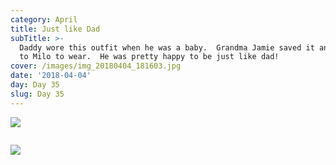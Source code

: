 ```yaml
---
category: April
title: Just like Dad
subTitle: >-
  Daddy wore this outfit when he was a baby.  Grandma Jamie saved it and gave it
  to Milo to wear.  He was pretty happy to be just like dad! 
cover: /images/img_20180404_181603.jpg
date: '2018-04-04'
day: Day 35
slug: Day 35
---
```

![](/images/mvimg_20180404_181654.jpg)

![]()

![](/images/img_20180404_181603.jpg)
